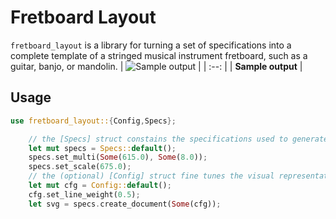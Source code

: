 # Fretboard Layout

`fretboard_layout` is a library for turning a set of specifications into a
complete template of a stringed musical instrument fretboard, such as a
guitar, banjo, or mandolin.
| ![Sample output](https://jeang3nie.codeberg.page/gfret/sample.svg) |
| :--: |
| **Sample output** |
## Usage
```rust
use fretboard_layout::{Config,Specs};

    // the [Specs] struct constains the specifications used to generate the svg
    let mut specs = Specs::default();
    specs.set_multi(Some(615.0), Some(8.0));
    specs.set_scale(675.0);
    // the (optional) [Config] struct fine tunes the visual representation
    let mut cfg = Config::default();
    cfg.set_line_weight(0.5);
    let svg = specs.create_document(Some(cfg));
```
